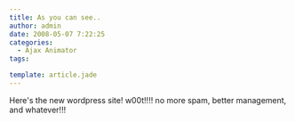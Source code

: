 ```yaml
---
title: As you can see..
author: admin
date: 2008-05-07 7:22:25
categories:
  - Ajax Animator
tags: 

template: article.jade
---
```


Here's the new wordpress site! w00t!!!! no more spam, better management, and whatever!!!

